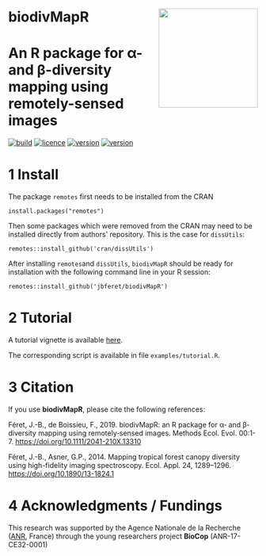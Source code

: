 # __biodivMapR__ <img src="man/figures/logo.png" align="right" alt="" width="200" />

# An R package for α- and β-diversity mapping using remotely-sensed images

[![build](https://img.shields.io/github/workflow/status/jbferet/biodivMapR/tic/master)](https://github.com/jbferet/biodivMapR/actions)
[![licence](https://img.shields.io/badge/Licence-GPL--3-blue.svg)](https://www.r-project.org/Licenses/GPL-3)
[![version](https://img.shields.io/github/v/release/jbferet/biodivMapR?label=version)](https://github.com/jbferet/biodivMapR)
[![version](https://anaconda.org/conda-forge/r-biodivmapr/badges/version.svg)](https://anaconda.org/conda-forge/r-biodivmapr/)

# 1 Install

The package `remotes` first needs to be installed from the CRAN

```
install.packages("remotes")
```

Then some packages which were removed from the CRAN may need to be installed directly from authors' repository. This is the case for `dissUtils`: 

```
remotes::install_github('cran/dissUtils')
```

After installing `remotes`and `dissUtils`, `biodivMapR` should be ready for installation with the following command line in your R session:

```
remotes::install_github('jbferet/biodivMapR')
```


# 2 Tutorial

A tutorial vignette is available [here](https://jbferet.github.io/biodivMapR/articles/biodivMapR.html).

The corresponding script is available in file `examples/tutorial.R`.

# 3 Citation

If you use **biodivMapR**, please cite the following references:

Féret, J.-B., de Boissieu, F., 2019. biodivMapR: an R package for α‐ and β‐diversity mapping using remotely‐sensed images. Methods Ecol. Evol. 00:1-7. https://doi.org/10.1111/2041-210X.13310

Féret, J.-B., Asner, G.P., 2014. Mapping tropical forest canopy diversity using high-fidelity imaging spectroscopy. Ecol. Appl. 24, 1289–1296. https://doi.org/10.1890/13-1824.1


# 4 Acknowledgments / Fundings

This research was supported by the Agence Nationale de la Recherche ([ANR](https://anr.fr/en/open-calls-and-preannouncements/), France) through the young researchers project **BioCop** (ANR-17-CE32-0001)
